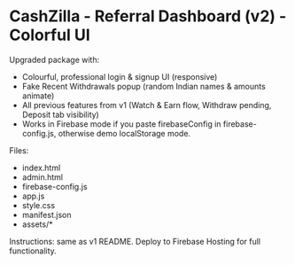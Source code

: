 # CashZilla - Referral Dashboard (v2) - Colorful UI
Upgraded package with:
- Colourful, professional login & signup UI (responsive)
- Fake Recent Withdrawals popup (random Indian names & amounts animate)
- All previous features from v1 (Watch & Earn flow, Withdraw pending, Deposit tab visibility)
- Works in Firebase mode if you paste firebaseConfig in firebase-config.js, otherwise demo localStorage mode.

Files:
- index.html
- admin.html
- firebase-config.js
- app.js
- style.css
- manifest.json
- assets/*

Instructions: same as v1 README. Deploy to Firebase Hosting for full functionality.
